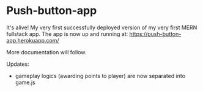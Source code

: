 # Push-button-app

It's alive! My very first successfully deployed version of my very first MERN fullstack app. 
The app is now up and running at: https://push-button-app.herokuapp.com/

More documentation will follow.

Updates:
* gameplay logics (awarding points to player) are now separated into game.js 
